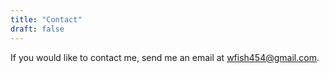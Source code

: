 ```yaml
---
title: "Contact"
draft: false
---
```


If you would like to contact me, send me an email at wfish454@gmail.com.
